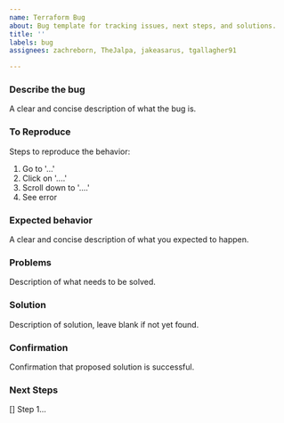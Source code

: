 ```yaml
---
name: Terraform Bug
about: Bug template for tracking issues, next steps, and solutions.
title: ''
labels: bug
assignees: zachreborn, TheJalpa, jakeasarus, tgallagher91

---
```


### Describe the bug
A clear and concise description of what the bug is.

### To Reproduce
Steps to reproduce the behavior:
1. Go to '...'
2. Click on '....'
3. Scroll down to '....'
4. See error

### Expected behavior
A clear and concise description of what you expected to happen.

### Problems
Description of what needs to be solved. 

### Solution
Description of solution, leave blank if not yet found.

### Confirmation
Confirmation that proposed solution is successful. 

### Next Steps
[] Step 1...
